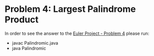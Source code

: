 Problem 4: Largest Palindrome Product
===============================

In order to see the answer to the
[Euler Project - Problem 4](https://projecteuler.net/problem=4)
please run:

* javac Palindromic.java
* java Palindromic

